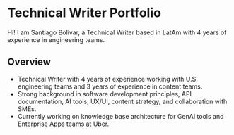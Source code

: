# Technical Writer Portfolio

Hi! I am Santiago Bolivar, a Technical Writer based in LatAm with 4 years of experience in engineering teams. 

## Overview

- Technical Writer with 4 years of experience working with U.S. engineering teams and 3 years of experience in content teams.
- Strong background in software development principles, API documentation, AI tools, UX/UI, content strategy, and collaboration with SMEs.
- Currently working on knowledge base architecture for GenAI tools and Enterprise Apps teams at Uber.
